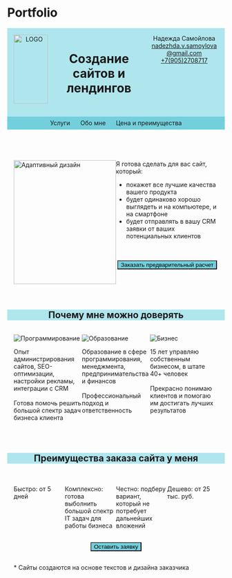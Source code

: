 # Portfolio
<html>
<head>
 <title>Изготовление сайтов на заказ</title>
 <meta name="viewport" content="width=device-width, initial-scale=1">
 <style>
   .line {
    display: -webkit-flex;
    display: -ms-flexbox;
    display: flex;
    -webkit-flex-wrap: wrap;
    -ms-flex-wrap: wrap;
    flex-wrap: wrap;
    justify-content: center;
   }
  .container {
   width: 100%;
   max-width: 1024px;
   padding: 15px;
   margin: 0 auto;
   display: -webkit-flex;
   display: -ms-flexbox;
   display: flex;
  }
  .logo {
   float: left;
   padding: 0 25px;
  }
  nav {
   float: right;
  }
  nav a {
   text-decoration:none;
   line-height: 30px
  }
  nav ul {
   margin:0;
   padding:0;
   list-style:none;
  }
  nav li {
   display: inline-block;
   padding: 0 10px;
  }
  button {
   display: block; 
   margin: 0 auto;
   background: #73CFDC;
  }
  .container div {
   float: left;
   margin-bottom: 15px;
  }
  .col-1-2 {
   width: 50%;
  }
  .col-1-3 {
   width: 33.333%;
  }
  .col-1-4 {
   width: 25%;
  }
  .col-1-6 {
   width: 16.6667%;
  }
  .col-2-3 {
   width: 66.6667%;
  }
  .container:after {
   content: "";
   display: table;
   clear: both;
  }
  .carousel {
   position: relative;
   width: 100%;
   overflow: hidden;
  }
  .carousel-inner {
   display: flex;
   width: 300%;
   transition: transform 0.5s;
  }
  .carousel-item {
   flex: 1;
   text-align: center;
  }
  .carousel-item img {
   width: 100%;
   max-height: 400px;
   object-fit: cover;
  }
  .navigation {
    display: flex;
    flex-direction: column;
    justify-content: space-between;
    width: 710px;
    margin: 0 auto;
  }
 </style>
</head>
<body>
 <header>
  <div class='line' style='background-color:#AFE6ED'>
   <div class='container'>
    <div class="col-1-6"><img src='https://www.pngplay.com/wp-content/uploads/12/Internet-Explorer-Transparent-File.png' alt='LOGO' align='middle'/ width=100%></div>
    <div class="col-1-2"><h1 align='center'>Создание сайтов и лендингов</h1></div>
    <div class="col-1-3">
     Надежда Самойлова <br>
     <a href='mailto:nadezhda.v.samoylova@gmail.com'>nadezhda.v.samoylova@gmail.com</a><br>
     <a href='tel:+7(905)2708717'>+7(905)2708717</a>
    </div>
   </div>
  </div>
  <div class='line' style='background-color:#73CFDC'>
   <nav>
    <ul>
     <li><a href='#1'>Услуги</a></li>
     <li><a href='#2'>Обо мне</a></li>
     <li><a href='#3'>Цена и преимущества</a></li>
    </ul>
   <nav>
  </div>
 </header>
 <div class=main>
 <div class='line'>
 <div class='container'>
    <div class="col-1-2">
     <img src='https://sun9-28.userapi.com/impg/B9dLEmJbXlXveT3uw4SqIyT7_JOURO9-PvL9EA/rIWXIaaooqY.jpg?size=1379x980&quality=96&sign=b6b6dd398139fbadd99a9dd635f66949&c_uniq_tag=qQfJJRiXWnXo1dBuXtmP2WAoFB5RnWNEJ1mj6A3VXxE&type=album' width=100% alt='Адаптивный дизайн'>
    </div>
    <div class="col-1-2" id='1'>
     Я готова сделать для вас сайт, который:
     <ul>
      <li>покажет все лучшие качества вашего продукта</li>
      <li>будет одинаково хорошо выглядеть и на компьютере, и на смартфоне</li>
      <li>будет отправлять в вашу CRM заявки от ваших потенциальных клиентов</li>
     </ul>
     <br><br>
     <button>Заказать предварительный расчет</button>
     <br><br>
    </div>
   </div>
  </div>
  <h2 align='center' width=100% id='2' style='background-color:#AFE6ED'>Почему мне можно доверять</h2>
  <div class='line'>
  <div class='container'>
    <div class="col-1-3">
     <img src='' alt='Программирование'>
     <p>Опыт администрирования сайтов, SEO-оптимизации, настройки рекламы, интеграции с CRM<br><br>Готова помочь решить большой спектр задач бизнеса клиента</p>
    </div>
    <div class="col-1-3">
     <img src='' alt='Образование'>
     <p>Образование в сфере программирования, менеджмента, предпринимательства и финансов<br><br>Профессиональный подход и ответственность</p>
    </div>
    <div class="col-1-3">
     <img src='' alt='Бизнес'>
     <p>15 лет управляю собственным бизнесом, в штате 40+ человек <br><br> Прекрасно понимаю клиентов и помогаю им достигать лучших результатов</p>
    </div>
   </div>
   </div>
  </div>
  <h2 align='center' width=100% id='3' style='background-color:#AFE6ED'>Преимущества заказа сайта у меня</h2>
  <div class='line'>
  <div class='container'>
    <div class="col-1-4"><img src='' alt=''><br><br>Быстро: от 5 дней</div>
    <div class="col-1-4"><img src='' alt=''><br><br>Комплексно: готова выболнить большой спектр IT задач для работы бизнеса</div>
    <div class="col-1-4"><img src='' alt=''><br><br>Честно: подберу вариант, который не потребует дальнейших вложений</div>
    <div class="col-1-4"><img src='' alt=''><br><br>Дешево: от 25 тыс. руб.</div>
   </div>
  </div>
 </div>
 <button>Оставить заявку</button>
 <footer>
 <div class='line'>
  <div class='container'>
    <p>* Сайты создаются на основе текстов и дизайна заказчика</p>
  </div>
 </footer>
</body>
</html>

<!--     <div class="carousel">
      <div class="carousel-inner">
       <div class="carousel-item">
        <img src='https://sun9-28.userapi.com/impg/B9dLEmJbXlXveT3uw4SqIyT7_JOURO9-PvL9EA/rIWXIaaooqY.jpg?size=1379x980&quality=96&sign=b6b6dd398139fbadd99a9dd635f66949&c_uniq_tag=qQfJJRiXWnXo1dBuXtmP2WAoFB5RnWNEJ1mj6A3VXxE&type=album' alt='Адаптивный дизайн'>
       </div>
       <div class="carousel-item">
        <img src="https://hozyindachi.ru/wp-content/uploads/2022/09/glavnaya-stranica-sajta-foto.jpg" alt="Современный сайт">
       </div>
       <div class="carousel-item">
        <img src="https://avatars.mds.yandex.net/i?id=00109fd94b53c12d0d56aac61c821339_l-10703717-images-thumbs&n=13" alt="Менеджеры общаются с клиентами">
       </div>
      </div>
     </div>
     
     
  .navigation {
   display: flex;
   flex-flow: row wrap;
   justify-content: flex-end;
  }
  @media all and (max-width: 800px) {
   .navigation {
    justify-content: space-around;
   }
  }
  @media all and (max-width: 500px) {
   .navigation {
    flex-direction: column;
   }
  }
  --!>
